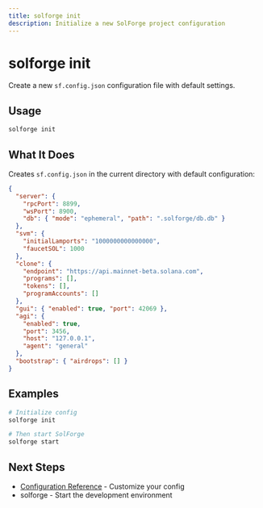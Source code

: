 ```yaml
---
title: solforge init
description: Initialize a new SolForge project configuration
---
```


# solforge init

Create a new `sf.config.json` configuration file with default settings.

## Usage

```bash
solforge init
```

## What It Does

Creates `sf.config.json` in the current directory with default configuration:

```json
{
  "server": {
    "rpcPort": 8899,
    "wsPort": 8900,
    "db": { "mode": "ephemeral", "path": ".solforge/db.db" }
  },
  "svm": {
    "initialLamports": "1000000000000000",
    "faucetSOL": 1000
  },
  "clone": {
    "endpoint": "https://api.mainnet-beta.solana.com",
    "programs": [],
    "tokens": [],
    "programAccounts": []
  },
  "gui": { "enabled": true, "port": 42069 },
  "agi": {
    "enabled": true,
    "port": 3456,
    "host": "127.0.0.1",
    "agent": "general"
  },
  "bootstrap": { "airdrops": [] }
}
```

## Examples

```bash
# Initialize config
solforge init

# Then start SolForge
solforge start
```

## Next Steps

- [Configuration Reference](/config/reference) - Customize your config
- solforge - Start the development environment
